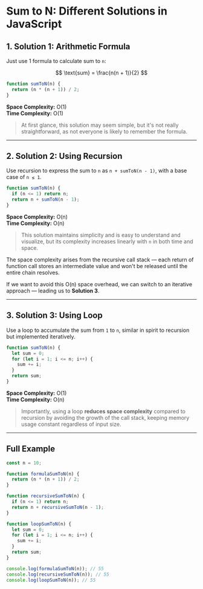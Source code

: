 # Sum to N: Different Solutions in JavaScript

## 1. Solution 1: Arithmetic Formula

Just use 1 formula to calculate sum to `n`:

$$
\text{sum} = \frac{n(n + 1)}{2}
$$

```jsx
function sumToN(n) {
  return (n * (n + 1)) / 2;
}
```

**Space Complexity:** O(1)  
**Time Complexity:** O(1)

> At first glance, this solution may seem simple, but it's not really straightforward, as not everyone is likely to remember the formula.

---

## 2. Solution 2: Using Recursion

Use recursion to express the sum to `n` as `n + sumToN(n - 1)`, with a base case of `n ≤ 1`.

```jsx
function sumToN(n) {
  if (n <= 1) return n;
  return n + sumToN(n - 1);
}
```

**Space Complexity:** O(n)  
**Time Complexity:** O(n)

> This solution maintains simplicity and is easy to understand and visualize, but its complexity increases linearly with `n` in both time and space.

The space complexity arises from the recursive call stack — each return of function call stores an intermediate value and won't be released until the entire chain resolves.

If we want to avoid this O(n) space overhead, we can switch to an iterative approach — leading us to **Solution 3**.

---

## 3. Solution 3: Using Loop

Use a loop to accumulate the sum from `1` to `n`, similar in spirit to recursion but implemented iteratively.

```jsx
function sumToN(n) {
  let sum = 0;
  for (let i = 1; i <= n; i++) {
    sum += i;
  }
  return sum;
}
```

**Space Complexity:** O(1)  
**Time Complexity:** O(n)

> Importantly, using a loop **reduces space complexity** compared to recursion by avoiding the growth of the call stack, keeping memory usage constant regardless of input size.

---

## Full Example

```jsx
const n = 10;

function formulaSumToN(n) {
  return (n * (n + 1)) / 2;
}

function recursiveSumToN(n) {
  if (n <= 1) return n;
  return n + recursiveSumToN(n - 1);
}

function loopSumToN(n) {
  let sum = 0;
  for (let i = 1; i <= n; i++) {
    sum += i;
  }
  return sum;
}

console.log(formulaSumToN(n)); // 55
console.log(recursiveSumToN(n)); // 55
console.log(loopSumToN(n)); // 55
```
